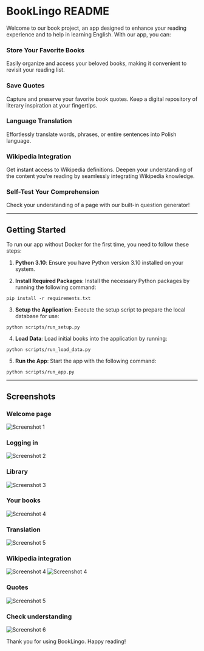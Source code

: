 # BookLingo README

Welcome to our book project, an app designed to enhance your reading experience and to help in learning English. With our app, you can:

### Store Your Favorite Books
Easily organize and access your beloved books, making it convenient to revisit your reading list.

### Save Quotes
Capture and preserve your favorite book quotes. Keep a digital repository of literary inspiration at your fingertips.

### Language Translation
Effortlessly translate words, phrases, or entire sentences into Polish language. 

### Wikipedia Integration
Get instant access to Wikipedia definitions. Deepen your understanding of the content you're reading by seamlessly integrating Wikipedia knowledge.

### Self-Test Your Comprehension
Check your understanding of a page with our built-in question generator!

-----

## Getting Started

To run our app without Docker for the first time, you need to follow these steps:

1. **Python 3.10**: Ensure you have Python version 3.10 installed on your system.

2. **Install Required Packages**: Install the necessary Python packages by running the following command:
```
pip install -r requirements.txt
```
3. **Setup the Application**: Execute the setup script to prepare the local database for use:
```
python scripts/run_setup.py
```
4. **Load Data**: Load initial books into the application by running:
```
python scripts/run_load_data.py
```
5. **Run the App**: Start the app with the following command:
```
python scripts/run_app.py
```
-----
## Screenshots
### Welcome page
![Screenshot 1](screenshots/main_page.jpg)

### Logging in
![Screenshot 2](screenshots/account.jpg)

### Library
![Screenshot 3](screenshots/library.jpg)

### Your books 
![Screenshot 4](screenshots/your_books.jpg)

### Translation
![Screenshot 5](screenshots/translation.jpg)

### Wikipedia integration
![Screenshot 4](screenshots/wikipedia_1.jpg)
![Screenshot 4](screenshots/wikipedia_2.jpg)

### Quotes
![Screenshot 5](screenshots/quotes.jpg)

### Check understanding
![Screenshot 6](screenshots/understanding.jpg)


Thank you for using BookLingo. Happy reading!

